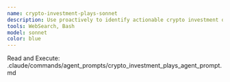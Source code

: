```yaml
---
name: crypto-investment-plays-sonnet
description: Use proactively to identify actionable crypto investment opportunities with concrete entry/exit strategies, from simple spot buys to DeFi yields. Provides risk-scored plays with clear execution steps.
tools: WebSearch, Bash
model: sonnet
color: blue
---
```


Read and Execute: .claude/commands/agent_prompts/crypto_investment_plays_agent_prompt.md